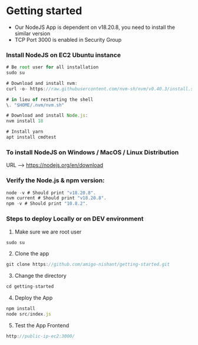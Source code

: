 # Getting started
- Our NodeJS App is dependent on v18.20.8, you need to install the similar version
- TCP Port 3000 is enabled in Security Group 

### Install NodeJS on EC2 Ubuntu instance
```jsx
# Be root user for all installation
sudo su

# Download and install nvm:
curl -o- https://raw.githubusercontent.com/nvm-sh/nvm/v0.40.3/install.sh | bash

# in lieu of restarting the shell
\. "$HOME/.nvm/nvm.sh"

# Download and install Node.js:
nvm install 18

# Install yarn
apt install cmdtest
```

### To install NodeJS on Windows / MacOS / Linux Distribution 
URL --> https://nodejs.org/en/download

### Verify the Node.js & npm version:
```jsx
node -v # Should print "v18.20.8".
nvm current # Should print "v18.20.8".
npm -v # Should print "10.8.2".
```

### Steps to deploy Locally or on DEV environment
1. Make sure we are root user
```jsx
sudo su
```

2. Clone the app
```jsx
git clone https://github.com/amigo-nishant/getting-started.git
```

3. Change the directory
```jsx
cd getting-started
```

4. Deploy the App
```jsx
npm install
node src/index.js
```

5. Test the App Frontend
```jsx
http://public-ip-ec2:3000/
```
